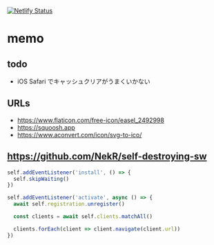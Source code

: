 [![Netlify Status](https://api.netlify.com/api/v1/badges/a65d05b3-e613-4ee1-a728-3bd563d56ed1/deploy-status)](https://app.netlify.com/sites/oekaki/deploys)

# memo

## todo

- iOS Safari でキャッシュクリアがうまくいかない

## URLs

- https://www.flaticon.com/free-icon/easel_2492998
- https://squoosh.app
- https://www.aconvert.com/icon/svg-to-ico/

## https://github.com/NekR/self-destroying-sw

```js
self.addEventListener('install', () => {
  self.skipWaiting()
})

self.addEventListener('activate', async () => {
  await self.registration.unregister()

  const clients = await self.clients.matchAll()

  clients.forEach(client => client.navigate(client.url))
})
```
